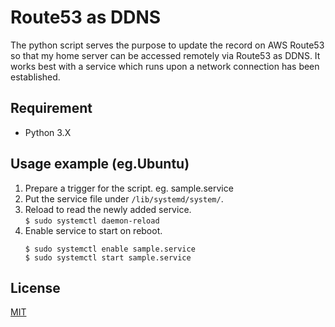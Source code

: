 # Route53 as DDNS
The python script serves the purpose to update the record on AWS Route53 so that my home server can be accessed remotely via Route53 as DDNS.
It works best with a service which runs upon a network connection has been established.


## Requirement
+ Python 3.X


## Usage example (eg.Ubuntu)
1. Prepare a trigger for the script. eg. sample.service
2. Put the service file under `/lib/systemd/system/`.
3. Reload to read the newly added service.   
   `$ sudo systemctl daemon-reload`
4. Enable service to start on reboot.  
   ```
   $ sudo systemctl enable sample.service  
   $ sudo systemctl start sample.service
   ```


## License
[MIT](LICENSE)


